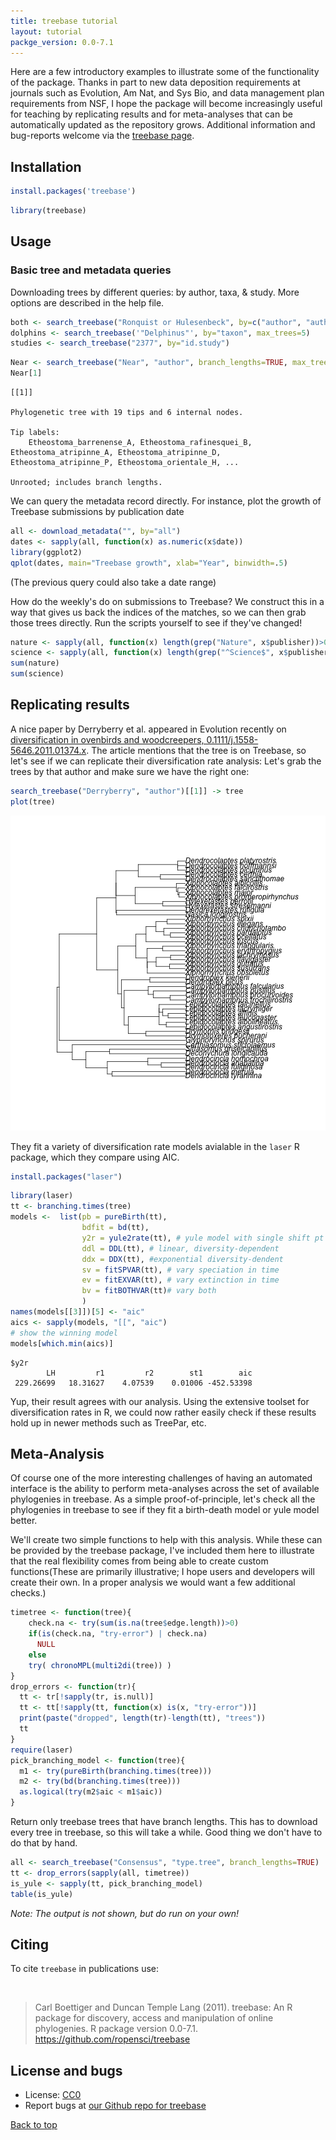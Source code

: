```yaml
---
title: treebase tutorial
layout: tutorial
packge_version: 0.0-7.1
---
```




Here are a few introductory examples to illustrate some of the functionality of the package. Thanks in part to new data deposition requirements at journals such as Evolution, Am Nat, and Sys Bio, and
data management plan requirements from NSF, I hope the package will become increasingly useful for teaching by replicating results and for meta-analyses that can be automatically updated as the repository grows. Additional information and bug-reports welcome via the [treebase page](http://ropensci.org/packages/treebase.html#support).


<section id="installation">

## Installation



```r
install.packages('treebase')
```


```r
library(treebase)
```

<section id="usage">

## Usage

Basic tree and metadata queries
==========

Downloading trees by different queries: by author, taxa, & study. More options are described in the help file.


```r
both <- search_treebase("Ronquist or Hulesenbeck", by=c("author", "author"))
dolphins <- search_treebase('"Delphinus"', by="taxon", max_trees=5)
studies <- search_treebase("2377", by="id.study")
```


```r
Near <- search_treebase("Near", "author", branch_lengths=TRUE, max_trees=3)
Near[1]
```

```
[[1]]

Phylogenetic tree with 19 tips and 6 internal nodes.

Tip labels:
	Etheostoma_barrenense_A, Etheostoma_rafinesquei_B, Etheostoma_atripinne_A, Etheostoma_atripinne_D, Etheostoma_atripinne_P, Etheostoma_orientale_H, ...

Unrooted; includes branch lengths.
```

We can query the metadata record directly. For instance, plot the growth of Treebase submissions by publication date


```r
all <- download_metadata("", by="all")
dates <- sapply(all, function(x) as.numeric(x$date))
library(ggplot2)
qplot(dates, main="Treebase growth", xlab="Year", binwidth=.5)
```

(The previous query could also take a date range)

How do the weekly's do on submissions to Treebase? We construct this in a way that gives us back the indices of the matches, so we can then grab those trees directly. Run the scripts yourself to see if they've changed!


```r
nature <- sapply(all, function(x) length(grep("Nature", x$publisher))>0)
science <- sapply(all, function(x) length(grep("^Science$", x$publisher))>0)
sum(nature)
sum(science)
```

Replicating results
-------------------

A nice paper by Derryberry et al. appeared in Evolution recently on [diversification in ovenbirds and woodcreepers, 0.1111/j.1558-5646.2011.01374.x](http://www.museum.lsu.edu/brumfield/pubs/furnphylogeny2011.pdf). The article mentions that the tree is on Treebase, so let's see if we can replicate their diversification rate analysis: Let's grab the trees by that author and make sure we have the right one:


```r
search_treebase("Derryberry", "author")[[1]] -> tree
plot(tree)
```

![plot of chunk unnamed-chunk-3](../assets/tutorial-images/treebase/unnamed-chunk-3.png) 

They fit a variety of diversification rate models avialable in the `laser` R package, which they compare using AIC.


```r
install.packages("laser")
```


```r
library(laser)
tt <- branching.times(tree)
models <-  list(pb = pureBirth(tt),
                bdfit = bd(tt),
                y2r = yule2rate(tt), # yule model with single shift pt
                ddl = DDL(tt), # linear, diversity-dependent
                ddx = DDX(tt), #exponential diversity-dendent
                sv = fitSPVAR(tt), # vary speciation in time
                ev = fitEXVAR(tt), # vary extinction in time
                bv = fitBOTHVAR(tt)# vary both
                )
names(models[[3]])[5] <- "aic"
aics <- sapply(models, "[[", "aic")
# show the winning model
models[which.min(aics)]
```

```
$y2r
        LH         r1         r2        st1        aic 
 229.26699   18.31627    4.07539    0.01006 -452.53398 
```

Yup, their result agrees with our analysis. Using the extensive toolset for diversification rates in R, we could now rather easily check if these results hold up in newer methods such as TreePar, etc.

Meta-Analysis
-------------

Of course one of the more interesting challenges of having an automated interface is the ability to perform meta-analyses across the set of available phylogenies in treebase. As a simple proof-of-principle, let's check all the phylogenies in treebase to see if they fit a birth-death model or yule model better.

We'll create two simple functions to help with this analysis. While these can be provided by the treebase package, I've included them here to illustrate that the real flexibility comes from being able to create custom functions(These are primarily illustrative; I hope users and developers will create their own. In a proper analysis we would want a few additional checks.)


```r
timetree <- function(tree){
    check.na <- try(sum(is.na(tree$edge.length))>0)
    if(is(check.na, "try-error") | check.na)
      NULL
    else
    try( chronoMPL(multi2di(tree)) )
}
drop_errors <- function(tr){
  tt <- tr[!sapply(tr, is.null)]
  tt <- tt[!sapply(tt, function(x) is(x, "try-error"))]
  print(paste("dropped", length(tr)-length(tt), "trees"))
  tt
}
require(laser)
pick_branching_model <- function(tree){
  m1 <- try(pureBirth(branching.times(tree)))
  m2 <- try(bd(branching.times(tree)))
  as.logical(try(m2$aic < m1$aic))
}
```

Return only treebase trees that have branch lengths. This has to download every tree in treebase, so this will take a while. Good thing we don't have to do that by hand.


```r
all <- search_treebase("Consensus", "type.tree", branch_lengths=TRUE)
tt <- drop_errors(sapply(all, timetree))
is_yule <- sapply(tt, pick_branching_model)
table(is_yule)
```

_Note: The output is not shown, but do run on your own!_

<section id="citing">

## Citing

To cite `treebase` in publications use:

<br>

> Carl Boettiger and Duncan Temple Lang (2011). treebase: An R package for discovery, access and manipulation of online phylogenies. R package version 0.0-7.1. https://github.com/ropensci/treebase

<section id="license_bugs">

## License and bugs

* License: [CC0](http://creativecommons.org/choose/zero/)
* Report bugs at [our Github repo for treebase](https://github.com/ropensci/treebase/issues?state=open)

[Back to top](#top)
